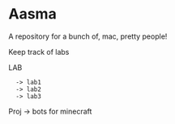 Aasma
=====

A repository for a bunch of, mac, pretty people!

Keep track of labs
  
  LAB 
  
      -> lab1
      -> lab2
      -> lab3
 
  Proj
      -> bots for minecraft
